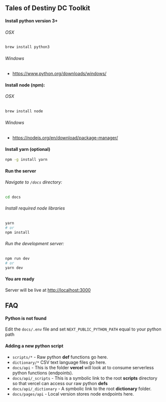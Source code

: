 ## Tales of Destiny DC Toolkit

#### Install python version 3+

###### OSX

```bash
brew install python3
```

###### Windows

- https://www.python.org/downloads/windows/

#### Install node (npm):

###### OSX

```bash
brew install node
```

###### Windows

- https://nodejs.org/en/download/package-manager/

#### Install yarn (optional)

```bash
npm -g install yarn
```

#### Run the server

###### Navigate to `/docs` directory:

```bash
cd docs
```

###### Install required node libraries

```bash
yarn
# or
npm install
```

###### Run the development server:

```bash
npm run dev
# or
yarn dev
```

#### You are ready

Server will be live at [http://localhost:3000](http://localhost:3000)

## FAQ

#### Python is not found

Edit the `docs/.env` file and set `NEXT_PUBLIC_PYTHON_PATH` equal to your python path

#### Adding a new python script

- `scripts/*` - Raw python **def** functions go here.
- `dictionary/*` CSV text language files go here.
- `docs/api` - This is the folder **vercel** will look at to consume serverless python functions (endpoints).
- `docs/api/_scripts` - This is a symbolic link to the root **scripts** directory so that vercel can access our raw python **defs**
- `docs/api/_dictionary` - A symbolic link to the root **dictionary** folder.
- `docs/pages/api` - Local version stores node endpoints here.

